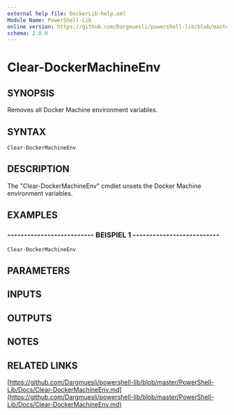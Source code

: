 ```yaml
---
external help file: DockerLib-help.xml
Module Name: PowerShell-Lib
online version: https://github.com/Dargmuesli/powershell-lib/blob/master/PowerShell-Lib/Docs/Clear-DockerMachineEnv.md
schema: 2.0.0
---
```


# Clear-DockerMachineEnv

## SYNOPSIS
Removes all Docker Machine environment variables.

## SYNTAX

```
Clear-DockerMachineEnv
```

## DESCRIPTION
The "Clear-DockerMachineEnv" cmdlet unsets the Docker Machine environment variables.

## EXAMPLES

### -------------------------- BEISPIEL 1 --------------------------
```
Clear-DockerMachineEnv
```

## PARAMETERS

## INPUTS

## OUTPUTS

## NOTES

## RELATED LINKS

[https://github.com/Dargmuesli/powershell-lib/blob/master/PowerShell-Lib/Docs/Clear-DockerMachineEnv.md](https://github.com/Dargmuesli/powershell-lib/blob/master/PowerShell-Lib/Docs/Clear-DockerMachineEnv.md)

